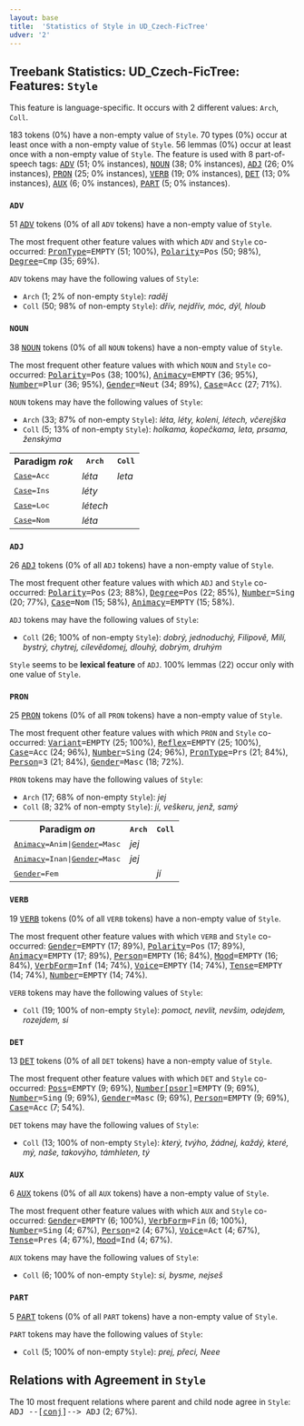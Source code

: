```yaml
---
layout: base
title:  'Statistics of Style in UD_Czech-FicTree'
udver: '2'
---
```


## Treebank Statistics: UD_Czech-FicTree: Features: `Style`

This feature is language-specific.
It occurs with 2 different values: `Arch`, `Coll`.

183 tokens (0%) have a non-empty value of `Style`.
70 types (0%) occur at least once with a non-empty value of `Style`.
56 lemmas (0%) occur at least once with a non-empty value of `Style`.
The feature is used with 8 part-of-speech tags: <tt><a href="cs_fictree-pos-ADV.html">ADV</a></tt> (51; 0% instances), <tt><a href="cs_fictree-pos-NOUN.html">NOUN</a></tt> (38; 0% instances), <tt><a href="cs_fictree-pos-ADJ.html">ADJ</a></tt> (26; 0% instances), <tt><a href="cs_fictree-pos-PRON.html">PRON</a></tt> (25; 0% instances), <tt><a href="cs_fictree-pos-VERB.html">VERB</a></tt> (19; 0% instances), <tt><a href="cs_fictree-pos-DET.html">DET</a></tt> (13; 0% instances), <tt><a href="cs_fictree-pos-AUX.html">AUX</a></tt> (6; 0% instances), <tt><a href="cs_fictree-pos-PART.html">PART</a></tt> (5; 0% instances).

### `ADV`

51 <tt><a href="cs_fictree-pos-ADV.html">ADV</a></tt> tokens (0% of all `ADV` tokens) have a non-empty value of `Style`.

The most frequent other feature values with which `ADV` and `Style` co-occurred: <tt><a href="cs_fictree-feat-PronType.html">PronType</a></tt><tt>=EMPTY</tt> (51; 100%), <tt><a href="cs_fictree-feat-Polarity.html">Polarity</a></tt><tt>=Pos</tt> (50; 98%), <tt><a href="cs_fictree-feat-Degree.html">Degree</a></tt><tt>=Cmp</tt> (35; 69%).

`ADV` tokens may have the following values of `Style`:

* `Arch` (1; 2% of non-empty `Style`): <em>raděj</em>
* `Coll` (50; 98% of non-empty `Style`): <em>dřív, nejdřív, móc, dýl, hloub</em>

### `NOUN`

38 <tt><a href="cs_fictree-pos-NOUN.html">NOUN</a></tt> tokens (0% of all `NOUN` tokens) have a non-empty value of `Style`.

The most frequent other feature values with which `NOUN` and `Style` co-occurred: <tt><a href="cs_fictree-feat-Polarity.html">Polarity</a></tt><tt>=Pos</tt> (38; 100%), <tt><a href="cs_fictree-feat-Animacy.html">Animacy</a></tt><tt>=EMPTY</tt> (36; 95%), <tt><a href="cs_fictree-feat-Number.html">Number</a></tt><tt>=Plur</tt> (36; 95%), <tt><a href="cs_fictree-feat-Gender.html">Gender</a></tt><tt>=Neut</tt> (34; 89%), <tt><a href="cs_fictree-feat-Case.html">Case</a></tt><tt>=Acc</tt> (27; 71%).

`NOUN` tokens may have the following values of `Style`:

* `Arch` (33; 87% of non-empty `Style`): <em>léta, léty, koleni, létech, včerejška</em>
* `Coll` (5; 13% of non-empty `Style`): <em>holkama, kopečkama, leta, prsama, ženskýma</em>

<table>
  <tr><th>Paradigm <i>rok</i></th><th><tt>Arch</tt></th><th><tt>Coll</tt></th></tr>
  <tr><td><tt><tt><a href="cs_fictree-feat-Case.html">Case</a></tt><tt>=Acc</tt></tt></td><td><em>léta</em></td><td><em>leta</em></td></tr>
  <tr><td><tt><tt><a href="cs_fictree-feat-Case.html">Case</a></tt><tt>=Ins</tt></tt></td><td><em>léty</em></td><td></td></tr>
  <tr><td><tt><tt><a href="cs_fictree-feat-Case.html">Case</a></tt><tt>=Loc</tt></tt></td><td><em>létech</em></td><td></td></tr>
  <tr><td><tt><tt><a href="cs_fictree-feat-Case.html">Case</a></tt><tt>=Nom</tt></tt></td><td><em>léta</em></td><td></td></tr>
</table>

### `ADJ`

26 <tt><a href="cs_fictree-pos-ADJ.html">ADJ</a></tt> tokens (0% of all `ADJ` tokens) have a non-empty value of `Style`.

The most frequent other feature values with which `ADJ` and `Style` co-occurred: <tt><a href="cs_fictree-feat-Polarity.html">Polarity</a></tt><tt>=Pos</tt> (23; 88%), <tt><a href="cs_fictree-feat-Degree.html">Degree</a></tt><tt>=Pos</tt> (22; 85%), <tt><a href="cs_fictree-feat-Number.html">Number</a></tt><tt>=Sing</tt> (20; 77%), <tt><a href="cs_fictree-feat-Case.html">Case</a></tt><tt>=Nom</tt> (15; 58%), <tt><a href="cs_fictree-feat-Animacy.html">Animacy</a></tt><tt>=EMPTY</tt> (15; 58%).

`ADJ` tokens may have the following values of `Style`:

* `Coll` (26; 100% of non-empty `Style`): <em>dobrý, jednoduchý, Filipově, Milí, bystrý, chytrej, cílevědomej, dlouhý, dobrým, druhým</em>

`Style` seems to be **lexical feature** of `ADJ`. 100% lemmas (22) occur only with one value of `Style`.

### `PRON`

25 <tt><a href="cs_fictree-pos-PRON.html">PRON</a></tt> tokens (0% of all `PRON` tokens) have a non-empty value of `Style`.

The most frequent other feature values with which `PRON` and `Style` co-occurred: <tt><a href="cs_fictree-feat-Variant.html">Variant</a></tt><tt>=EMPTY</tt> (25; 100%), <tt><a href="cs_fictree-feat-Reflex.html">Reflex</a></tt><tt>=EMPTY</tt> (25; 100%), <tt><a href="cs_fictree-feat-Case.html">Case</a></tt><tt>=Acc</tt> (24; 96%), <tt><a href="cs_fictree-feat-Number.html">Number</a></tt><tt>=Sing</tt> (24; 96%), <tt><a href="cs_fictree-feat-PronType.html">PronType</a></tt><tt>=Prs</tt> (21; 84%), <tt><a href="cs_fictree-feat-Person.html">Person</a></tt><tt>=3</tt> (21; 84%), <tt><a href="cs_fictree-feat-Gender.html">Gender</a></tt><tt>=Masc</tt> (18; 72%).

`PRON` tokens may have the following values of `Style`:

* `Arch` (17; 68% of non-empty `Style`): <em>jej</em>
* `Coll` (8; 32% of non-empty `Style`): <em>jí, veškeru, jenž, samý</em>

<table>
  <tr><th>Paradigm <i>on</i></th><th><tt>Arch</tt></th><th><tt>Coll</tt></th></tr>
  <tr><td><tt><tt><a href="cs_fictree-feat-Animacy.html">Animacy</a></tt><tt>=Anim</tt>|<tt><a href="cs_fictree-feat-Gender.html">Gender</a></tt><tt>=Masc</tt></tt></td><td><em>jej</em></td><td></td></tr>
  <tr><td><tt><tt><a href="cs_fictree-feat-Animacy.html">Animacy</a></tt><tt>=Inan</tt>|<tt><a href="cs_fictree-feat-Gender.html">Gender</a></tt><tt>=Masc</tt></tt></td><td><em>jej</em></td><td></td></tr>
  <tr><td><tt><tt><a href="cs_fictree-feat-Gender.html">Gender</a></tt><tt>=Fem</tt></tt></td><td></td><td><em>jí</em></td></tr>
</table>

### `VERB`

19 <tt><a href="cs_fictree-pos-VERB.html">VERB</a></tt> tokens (0% of all `VERB` tokens) have a non-empty value of `Style`.

The most frequent other feature values with which `VERB` and `Style` co-occurred: <tt><a href="cs_fictree-feat-Gender.html">Gender</a></tt><tt>=EMPTY</tt> (17; 89%), <tt><a href="cs_fictree-feat-Polarity.html">Polarity</a></tt><tt>=Pos</tt> (17; 89%), <tt><a href="cs_fictree-feat-Animacy.html">Animacy</a></tt><tt>=EMPTY</tt> (17; 89%), <tt><a href="cs_fictree-feat-Person.html">Person</a></tt><tt>=EMPTY</tt> (16; 84%), <tt><a href="cs_fictree-feat-Mood.html">Mood</a></tt><tt>=EMPTY</tt> (16; 84%), <tt><a href="cs_fictree-feat-VerbForm.html">VerbForm</a></tt><tt>=Inf</tt> (14; 74%), <tt><a href="cs_fictree-feat-Voice.html">Voice</a></tt><tt>=EMPTY</tt> (14; 74%), <tt><a href="cs_fictree-feat-Tense.html">Tense</a></tt><tt>=EMPTY</tt> (14; 74%), <tt><a href="cs_fictree-feat-Number.html">Number</a></tt><tt>=EMPTY</tt> (14; 74%).

`VERB` tokens may have the following values of `Style`:

* `Coll` (19; 100% of non-empty `Style`): <em>pomoct, nevlít, nevšim, odejdem, rozejdem, si</em>

### `DET`

13 <tt><a href="cs_fictree-pos-DET.html">DET</a></tt> tokens (0% of all `DET` tokens) have a non-empty value of `Style`.

The most frequent other feature values with which `DET` and `Style` co-occurred: <tt><a href="cs_fictree-feat-Poss.html">Poss</a></tt><tt>=EMPTY</tt> (9; 69%), <tt><a href="cs_fictree-feat-Number-psor.html">Number[psor]</a></tt><tt>=EMPTY</tt> (9; 69%), <tt><a href="cs_fictree-feat-Number.html">Number</a></tt><tt>=Sing</tt> (9; 69%), <tt><a href="cs_fictree-feat-Gender.html">Gender</a></tt><tt>=Masc</tt> (9; 69%), <tt><a href="cs_fictree-feat-Person.html">Person</a></tt><tt>=EMPTY</tt> (9; 69%), <tt><a href="cs_fictree-feat-Case.html">Case</a></tt><tt>=Acc</tt> (7; 54%).

`DET` tokens may have the following values of `Style`:

* `Coll` (13; 100% of non-empty `Style`): <em>který, tvýho, žádnej, každý, které, mý, naše, takovýho, támhleten, tý</em>

### `AUX`

6 <tt><a href="cs_fictree-pos-AUX.html">AUX</a></tt> tokens (0% of all `AUX` tokens) have a non-empty value of `Style`.

The most frequent other feature values with which `AUX` and `Style` co-occurred: <tt><a href="cs_fictree-feat-Gender.html">Gender</a></tt><tt>=EMPTY</tt> (6; 100%), <tt><a href="cs_fictree-feat-VerbForm.html">VerbForm</a></tt><tt>=Fin</tt> (6; 100%), <tt><a href="cs_fictree-feat-Number.html">Number</a></tt><tt>=Sing</tt> (4; 67%), <tt><a href="cs_fictree-feat-Person.html">Person</a></tt><tt>=2</tt> (4; 67%), <tt><a href="cs_fictree-feat-Voice.html">Voice</a></tt><tt>=Act</tt> (4; 67%), <tt><a href="cs_fictree-feat-Tense.html">Tense</a></tt><tt>=Pres</tt> (4; 67%), <tt><a href="cs_fictree-feat-Mood.html">Mood</a></tt><tt>=Ind</tt> (4; 67%).

`AUX` tokens may have the following values of `Style`:

* `Coll` (6; 100% of non-empty `Style`): <em>si, bysme, nejseš</em>

### `PART`

5 <tt><a href="cs_fictree-pos-PART.html">PART</a></tt> tokens (0% of all `PART` tokens) have a non-empty value of `Style`.

`PART` tokens may have the following values of `Style`:

* `Coll` (5; 100% of non-empty `Style`): <em>prej, přeci, Neee</em>

## Relations with Agreement in `Style`

The 10 most frequent relations where parent and child node agree in `Style`:
<tt>ADJ --[<tt><a href="cs_fictree-dep-conj.html">conj</a></tt>]--> ADJ</tt> (2; 67%).

